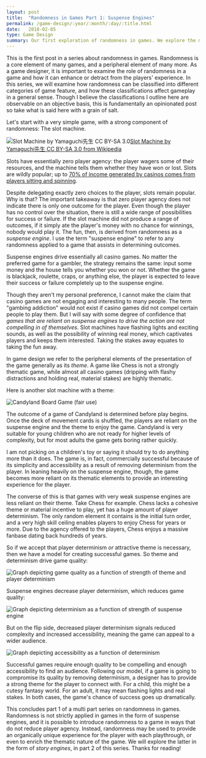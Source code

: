 ```yaml
---
layout: post
title:  "Randomness in Games Part 1: Suspense Engines"
permalink: /game-design/:year/:month/:day/:title.html
date:   2018-02-05
type: Game Design
summary: Our first exploration of randomness in games. We explore the most common type of randomness found in games - known as suspense engines.
---
```


This is the first post in a series about randomness in games. Randomness is a core element of many games, and a peripheral element of many more. As a game designer, it is important to examine the role of randomness in a game and how it can enhance or detract from the players' experience. In this series, we will examine how randomness can be classified into different categories of game feature, and how these classifications affect gameplay in a general sense. Though I believe the classifications I outline here are observable on an objective basis, this is fundamentally an opinionated post so take what is said here with a grain of salt.

Let's start with a very simple game, with a strong component of randomness: The slot machine.

![Slot Machine by Yamaguchi先生 CC BY-SA 3.0]({{site.url}}/assets/posts/randomness/Las_Vegas_slot_machines.jpg)[Slot Machine by Yamaguchi先生 CC BY-SA 3.0 from Wikipedia](https://en.wikipedia.org/wiki/Slot_machine#/media/File:Las_Vegas_slot_machines.jpg)

Slots have essentially zero player agency: the player wagers some of their resources, and the machine tells them whether they have won or lost. Slots are wildly popular; up to [70% of income generated by casinos comes from players sitting and spinning](https://www.theatlantic.com/magazine/archive/2005/12/sit-and-spin/304392/). 

Despite delegating exactly zero choices to the player, slots remain popular. Why is that? The important takeaway is that zero player agency does not indicate there is only one outcome for the player. Even though the player has no control over the situation, there is still a wide range of possibilities for success or failure. If the slot machine did not produce a range of outcomes, if it simply ate the player's money with no chance for winnings, nobody would play it. The fun, then, is derived from randomness as a _suspense engine_. I use the term "suspense engine" to refer to any randomness applied to a game that assists in determining outcomes.

Suspense engines drive essentially all casino games. No matter the preferred game for a gambler, the strategy remains the same: input some money and the house tells you whether you won or not. Whether the game is blackjack, roulette, craps, or anything else, the player is expected to leave their success or failure completely up to the suspense engine.

Though they aren't my personal preference, I cannot make the claim that casino games are not engaging and interesting to many people. The term "gambing addiction" would not exist if casino games did not compel certain people to play them. But I will say with some degree of confidence that _games that are reliant on suspense engines to drive the action are not compelling in of themselves_. Slot machines have flashing lights and exciting sounds, as well as the possibility of winning real money, which captivates players and keeps them interested. Taking the stakes away equates to taking the fun away.

In game design we refer to the peripheral elements of the presentation of the game generally as its _theme_. A game like Chess is not a strongly thematic game, while almost all casino games (dripping with flashy distractions and holding real, material stakes) are highly thematic.

Here is another slot machine with a theme:

![Candyland Board Game (fair use)]({{site.url}}/assets/posts/randomness/Classic_Candy_Land_by_Winning_Moves.jpg)

The outcome of a game of Candyland is determined before play begins. Once the deck of movement cards is shuffled, the players are reliant on the suspense engine and the theme to enjoy the game. Candyland is very suitable for young children who are not ready for higher levels of complexity, but for most adults the game gets boring rather quickly.

I am not picking on a children's toy or saying it should try to do anything more than it does. The game is, in fact, commercially successful because of its simplicity and accessibility as a result of removing determinism from the player. In leaning heavily on the suspense engine, though, the game becomes more reliant on its thematic elements to provide an interesting experience for the player.

The converse of this is that games with very weak suspense engines are less reliant on their theme. Take Chess for example. Chess lacks a cohesive theme or material incentive to play, yet has a huge amount of player determinism. The only random element it contains is the initial turn order, and a very high skill ceiling enables players to enjoy Chess for years or more. Due to the agency offered to the players, Chess enjoys a massive fanbase dating back hundreds of years.

So if we accept that player determinism _or_ attractive theme is necessary, then we have a model for creating successful games. So theme and determinism drive game quality:

![Graph depicting game quality as a function of strength of theme and player determinism]({{site.url}}/assets/posts/randomness/thematic_vs_deterministic.gif)

Suspense engines decrease player determinism, which reduces game quality:

![Graph depicting determinism as a function of strength of suspense engine]({{site.url}}/assets/posts/randomness/deterministic_vs_suspense.gif)

But on the flip side, decreased player determinism signals reduced complexity and increased accessibility, meaning the game can appeal to a wider audience.

![Graph depicting accessibility as a function of determinism]({{site.url}}/assets/posts/randomness/deterministic_vs_accessible.gif)

Successful games require enough quality to be compelling and enough accessibility to find an audience. Following our model, if a game is going to compromise its quality by removing determinism, a designer has to provide a strong theme for the player to connect with. For a child, this might be a cutesy fantasy world. For an adult, it may mean flashing lights and real stakes. In both cases, the game's chance of success goes up dramatically.

This concludes part 1 of a multi part series on randomness in games. Randomness is not strictly applied in games in the form of suspense engines, and it is possible to introduce randomness to a game in ways that do not reduce player agency. Instead, randomness may be used to provide an organically unique experience for the player with each playthrough, or even to enrich the thematic nature of the game. We will explore the latter in the form of _story engines_, in part 2 of this series. Thanks for reading!